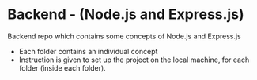 # Backend - (Node.js and Express.js)

Backend repo which contains some concepts of Node.js and Express.js
  - Each folder contains an individual concept
  - Instruction is given to set up the project on the local machine, for each folder (inside each folder).

